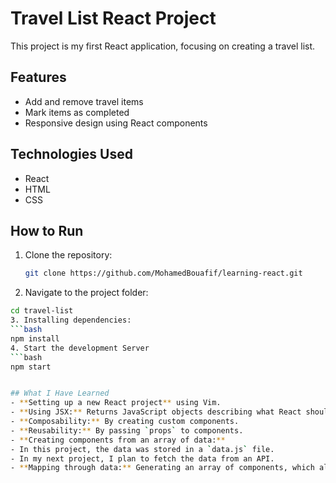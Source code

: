 # Travel List React Project

This project is my first React application, focusing on creating a travel list.

## Features
- Add and remove travel items
- Mark items as completed
- Responsive design using React components

## Technologies Used
- React
- HTML
- CSS

## How to Run
1. Clone the repository:
   ```bash
   git clone https://github.com/MohamedBouafif/learning-react.git
2. Navigate to the project folder:
  ```bash
  cd travel-list
3. Installing dependencies:
  ```bash
  npm install
4. Start the development Server
  ```bash
  npm start


## What I Have Learned
- **Setting up a new React project** using Vim.
- **Using JSX:** Returns JavaScript objects describing what React should display on the page.
- **Composability:** By creating custom components.
- **Reusability:** By passing `props` to components.
- **Creating components from an array of data:**
  - In this project, the data was stored in a `data.js` file.
  - In my next project, I plan to fetch the data from an API.
- **Mapping through data:** Generating an array of components, which allows rendering them inside the App component dynamically using a single component design.



